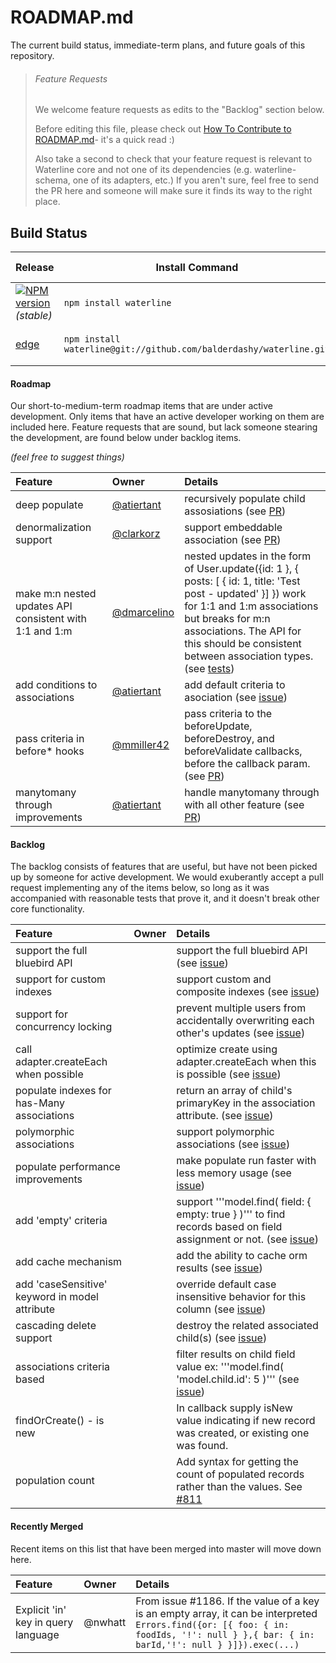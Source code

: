 # ROADMAP.md

The current build status, immediate-term plans, and future goals of this repository.

> ###### Feature Requests
>
> We welcome feature requests as edits to the "Backlog" section below.
>
> Before editing this file, please check out [How To Contribute to ROADMAP.md](https://gist.github.com/mikermcneil/bdad2108f3d9a9a5c5ed)- it's a quick read :)
>
> Also take a second to check that your feature request is relevant to Waterline core and not one of its dependencies (e.g. waterline-schema, one of its adapters, etc.)  If you aren't sure, feel free to send the PR here and someone will make sure it finds its way to the right place.



## Build Status

| Release                                                                                                                 | Install Command                                                | Build Status
|------------------------------------------------------------------------------------------------------------------------ | -------------------------------------------------------------- | -----------------
| [![NPM version](https://badge.fury.io/js/waterline.png)](https://github.com/balderdashy/waterline/tree/stable) _(stable)_       | `npm install waterline`                                          | [![Build Status](https://travis-ci.org/balderdashy/waterline.png?branch=stable)](https://travis-ci.org/balderdashy/waterline) |
| [edge](https://github.com/balderdashy/waterline/tree/master)                                                                | `npm install waterline@git://github.com/balderdashy/waterline.git` | [![Build Status](https://travis-ci.org/balderdashy/waterline.png?branch=master)](https://travis-ci.org/balderdashy/waterline) |



#### Roadmap

Our short-to-medium-term roadmap items that are under active development. Only items that have an active developer working on them are included here. Feature requests that are sound, but lack someone stearing the development, are found below under backlog items.

_(feel free to suggest things)_


 Feature                                                  | Owner                                                                            | Details
 :------------------------------------------------------- | :------------------------------------------------------------------------------- | :------
 deep populate                                            | [@atiertant](https://github.com/atiertant)                                       | recursively populate child assosiations (see [PR](https://github.com/balderdashy/waterline/pull/1052))
 denormalization support                                  | [@clarkorz](https://github.com/clarkorz)                                         | support embeddable association (see [PR](https://github.com/balderdashy/waterline/pull/428))
 make m:n nested updates API consistent with 1:1 and 1:m  | [@dmarcelino](https://github.com/dmarcelino)                                     | nested updates in the form of User.update({id: 1 }, { posts: [ { id: 1, title: 'Test post - updated' }] }) work for 1:1 and 1:m associations but breaks for m:n associations. The API for this should be consistent between association types. (see [tests](https://github.com/balderdashy/waterline-adapter-tests/pull/51))
 add conditions to associations                           | [@atiertant](https://github.com/atiertant)                                       | add default criteria to asociation (see [issue](https://github.com/balderdashy/waterline/issues/988))
 pass criteria in before* hooks                           | [@mmiller42](https://github.com/mmiller42)                                       | pass criteria to the beforeUpdate, beforeDestroy, and beforeValidate callbacks, before the callback param. (see [PR](https://github.com/balderdashy/waterline/pull/1122))
 manytomany through improvements                          | [@atiertant](https://github.com/atiertant)                                       | handle manytomany through with all other feature (see [PR](https://github.com/balderdashy/waterline/pull/1134))


#### Backlog

The backlog consists of features that are useful, but have not been picked up by someone for active development.  We would exuberantly accept a pull request implementing any of the items below, so long as it was accompanied with reasonable tests that prove it, and it doesn't break other core functionality.

 Feature                                                          | Owner                                              | Details
 :--------------------------------------------------------------- | :------------------------------------------------- | :------
 support the full bluebird API                                    |                                                    | support the full bluebird API (see [issue](https://github.com/balderdashy/waterline/issues/1232))
 support for custom indexes                                       |                                                    | support custom and composite indexes (see [issue](https://github.com/balderdashy/waterline/issues/109))
 support for concurrency locking                                  |                                                    | prevent multiple users from accidentally overwriting each other's updates (see [issue](https://github.com/balderdashy/waterline/issues/1259))
 call adapter.createEach when possible                            |                                                    | optimize create using adapter.createEach when this is possible (see [issue](https://github.com/balderdashy/waterline/issues/1007))
 populate indexes for has-Many associations                       |                                                    | return an array of child's primaryKey in the association attribute. (see [issue](https://github.com/balderdashy/waterline/issues/532))
 polymorphic associations                                         |                                                    | support polymorphic associations (see [issue](https://github.com/balderdashy/waterline/issues/484))
 populate performance improvements                                |                                                    | make populate run faster with less memory usage (see [issue](https://github.com/balderdashy/waterline/issues/343))
 add 'empty' criteria                                             |                                                    | support '''model.find( field: { empty: true } )''' to find records based on field assignment or not.  (see [issue](https://github.com/balderdashy/waterline/issues/189))
 add cache mechanism                                              |                                                    | add the ability to cache orm results (see [issue](https://github.com/balderdashy/waterline/issues/200))
 add 'caseSensitive' keyword in model attribute                   |                                                    | override default case insensitive behavior for this column (see [issue](https://github.com/balderdashy/waterline/issues/239))
 cascading delete support                                         |                                                    | destroy the related associated child(s) (see [issue](https://github.com/balderdashy/waterline/issues/251))
 associations criteria based                                      |                                                    | filter results on child field value ex: '''model.find( 'model.child.id': 5 )''' (see [issue](https://github.com/balderdashy/waterline/issues/266))
 findOrCreate() - is new                                          |                                                    | In callback supply isNew value indicating if new record was created, or existing one was found.
 population count                                                 |                                                    | Add syntax for getting the count of populated records rather than the values. See [#811](https://github.com/balderdashy/waterline/issues/811)


#### Recently Merged

Recent items on this list that have been merged into master will move down here.

 Feature                                         | Owner                                              | Details
 :---------------------------------------------- | :------------------------------------------------- | :------
 Explicit 'in' key in query language             | @nwhatt                                            | From issue #1186. If the value of a key is an empty array, it can be interpreted ```Errors.find({or: [{ foo: { in: foodIds, '!': null } },{ bar: { in: barId,'!': null } }]}).exec(...)```
